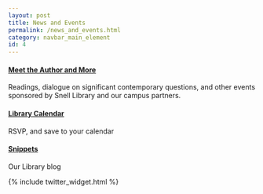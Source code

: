 ```yaml
---
layout: post
title: News and Events
permalink: /news_and_events.html
category: navbar_main_element
id: 4
---
```


#### [Meet the Author and More](http://library.northeastern.edu/news-events)
Readings, dialogue on significant contemporary questions, and other events sponsored by Snell Library and our campus partners.


#### [Library Calendar](http://library.northeastern.edu/news-events/calendar) 
RSVP, and save to your calendar 

#### [Snippets](http://www.lib.neu.edu/snippets/) 
Our Library blog 

{% include twitter_widget.html %}
